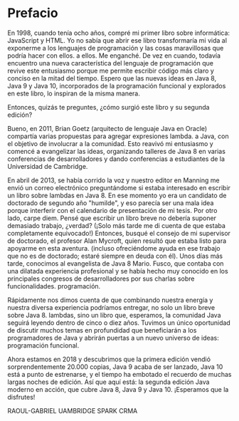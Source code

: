# Prefacio
En 1998, cuando tenía ocho años, compré mi primer libro sobre informática: JavaScript y HTML. Yo no sabía que abrir ese libro transformaría mi vida al exponerme a los lenguajes de programación y las cosas maravillosas que podría hacer con ellos. a ellos. Me enganché. De vez en cuando, todavía encuentro una nueva característica del lenguaje de programación que revive este entusiasmo porque me permite escribir código más claro y conciso en la mitad del tiempo. Espero que las nuevas ideas en Java 8, Java 9 y Java 10, incorporados de la programación funcional y explorados en este libro, lo inspiran de la misma manera.

Entonces, quizás te preguntes, ¿cómo surgió este libro y su segunda edición?

Bueno, en 2011, Brian Goetz (arquitecto de lenguaje Java en Oracle) compartía varias propuestas para agregar expresiones lambda. a Java, con el objetivo de involucrar a la comunidad. Esto reavivó mi entusiasmo y comencé a evangelizar las ideas, organizando talleres de Java 8 en varias conferencias de desarrolladores y dando conferencias a estudiantes de la Universidad de Cambridge.

En abril de 2013, se había corrido la voz y nuestro editor en Manning me envió un correo electrónico preguntándome si estaba interesado en escribir un libro sobre lambdas en Java 8. En ese momento yo era un candidato de doctorado de segundo año "humilde", y eso parecía ser una mala idea porque interferir con el calendario de presentación de mi tesis. Por otro lado, carpe diem. Pensé que escribir un libro breve no debería suponer demasiado trabajo, ¿verdad? (¡Solo más tarde me di cuenta de que estaba completamente equivocado!) Entonces, busqué el consejo de mi supervisor de doctorado, el profesor Alan Mycroft, quien resultó que estaba listo para apoyarme en esta aventura. (incluso ofreciéndome ayuda en ese trabajo que no es de doctorado; estaré siempre en deuda con él). Unos días más tarde, conocimos al evangelista de Java 8 Mario. Fusco, que contaba con una dilatada experiencia profesional y se había hecho muy conocido en los principales congresos de desarrolladores por sus charlas sobre funcionalidades. programación.

Rápidamente nos dimos cuenta de que combinando nuestra energía y nuestra diversa experiencia podríamos entregar, no solo un libro breve sobre Java 8. lambdas, sino un libro que, esperamos, la comunidad Java seguirá leyendo dentro de cinco o diez años. Tuvimos un único oportunidad de discutir muchos temas en profundidad que beneficiarán a los programadores de Java y abrirán puertas a un nuevo universo de ideas: programación funcional.

Ahora estamos en 2018 y descubrimos que la primera edición vendió sorprendentemente 20.000 copias, Java 9 acaba de ser lanzado, Java 10 está a punto de estrenarse, y el tiempo ha embotado el recuerdo de muchas largas noches de edición. Así que aquí está: la segunda edición Java moderno en acción, que cubre Java 8, Java 9 y Java 10. ¡Esperamos que la disfrutes!

RAOUL-GABRIEL UAMBRIDGE SPARK
CRMA
